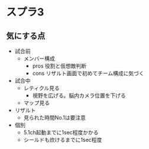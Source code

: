 # スプラ3
## 気にする点
- 試合前
  - メンバー構成
    - pros 役割と仮想敵判断
    - cons リザルト画面で初めてチーム構成に気づく
- 試合中
  - レティクル見る
    - 視野を広げる。脳内カメラ位置を下げる
  - マップ見る
- リザルト
  - 見られた時間No.1は要注意
- 個別
  - 5.1ch起動までに1sec程度かかる
  - シールドも炊けるまでに1sec程度
